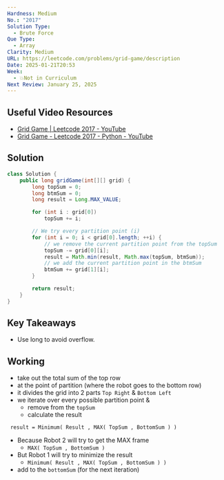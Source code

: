 ```yaml
---
Hardness: Medium
No.: "2017"
Solution Type:
  - Brute Force
Que Type:
  - Array
Clarity: Medium
URL: https://leetcode.com/problems/grid-game/description
Date: 2025-01-21T20:53
Week:
  - 💥Not in Curriculum
Next Review: January 25, 2025
---
```

## Useful Video Resources

- [Grid Game \| Leetcode 2017 - YouTube](https://youtu.be/qA7yyNI2xKM)
- [Grid Game - Leetcode 2017 - Python - YouTube](https://youtu.be/B90kG-ZlptE)

## Solution

```Java
class Solution {
    public long gridGame(int[][] grid) {
        long topSum = 0;
        long btmSum = 0;
        long result = Long.MAX_VALUE;

        for (int i : grid[0])
            topSum += i;

        // We try every partition point (i)
        for (int i = 0; i < grid[0].length; ++i) {
            // we remove the current partition point from the topSum
            topSum -= grid[0][i];
            result = Math.min(result, Math.max(topSum, btmSum));
            // we add the current partition point in the btmSum
            btmSum += grid[1][i];
        }

        return result;
    }
}
```

## Key Takeaways

- Use long to avoid overflow.

## Working

- take out the total sum of the top row
- at the point of partition (where the robot goes to the bottom row)
- it divides the grid into 2 parts `Top Right` & `Bottom Left`
- we iterate over every possible partition point &
    - remove from the `topSum`
    - calculate the result 
        
``` result = Minimum( Result , MAX( TopSum , BottomSum ) )```

- Because Robot 2 will try to get the MAX frame
	- `MAX( TopSum , BottomSum )`
- But Robot 1 will try to minimize the result
	- `Minimum( Result , MAX( TopSum , BottomSum ) )`
- add to the `bottomSum` (for the next iteration)